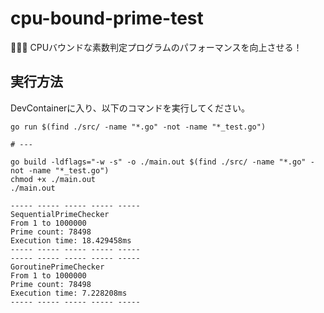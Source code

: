 # cpu-bound-prime-test

🌯🌯🌯 CPUバウンドな素数判定プログラムのパフォーマンスを向上させる！  

## 実行方法

DevContainerに入り、以下のコマンドを実行してください。  

```shell
go run $(find ./src/ -name "*.go" -not -name "*_test.go")

# ---

go build -ldflags="-w -s" -o ./main.out $(find ./src/ -name "*.go" -not -name "*_test.go")
chmod +x ./main.out
./main.out
```

```result
----- ----- ----- ----- -----
SequentialPrimeChecker
From 1 to 1000000
Prime count: 78498
Execution time: 18.429458ms
----- ----- ----- ----- -----
----- ----- ----- ----- -----
GoroutinePrimeChecker
From 1 to 1000000
Prime count: 78498
Execution time: 7.228208ms
----- ----- ----- ----- -----
```
